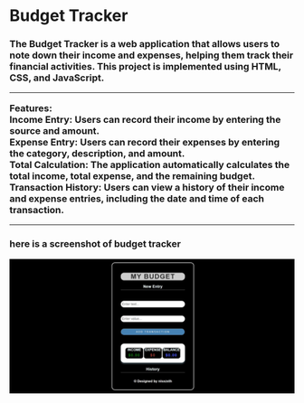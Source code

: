 <h1>Budget Tracker</h1>
<h3>The Budget Tracker is a web application that allows users to note down their income and expenses, helping them track their financial activities. This project is implemented using HTML, CSS, and JavaScript.
<hr>
<b>Features</b>:<br>
Income Entry: Users can record their income by entering the source and amount.<br>
Expense Entry: Users can record their expenses by entering the category, description, and amount.<br>
Total Calculation: The application automatically calculates the total income, total expense, and the remaining budget.<br>
Transaction History: Users can view a history of their income and expense entries, including the date and time of each transaction.</h3>
<hr>
<h3>here is a screenshot of budget tracker</h3>
<img src="ss.jpg" alt="screenshot">


